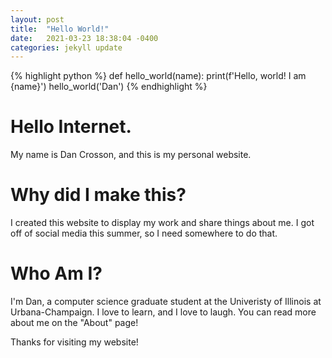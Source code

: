 ```yaml
---
layout: post
title:  "Hello World!"
date:   2021-03-23 18:38:04 -0400
categories: jekyll update
---
```


{% highlight python %}
def hello_world(name):
  print(f'Hello, world! I am {name}')
hello_world('Dan')
{% endhighlight %}

# Hello Internet. 

My name is Dan Crosson, and this is my personal website.

# Why did I make this?

I created this website to display my work and share things about me. I got off of social media this summer, so I need somewhere to do that. 

# Who Am I?

I'm Dan, a computer science graduate student at the Univeristy of Illinois at Urbana-Champaign. I love to learn, and I love to laugh. You can read more about me on the "About" page!

Thanks for visiting my website!
